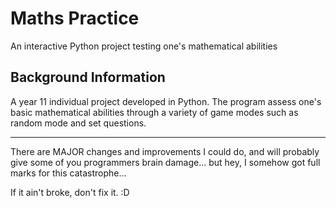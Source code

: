 # Maths Practice
An interactive Python project testing one's mathematical abilities

## Background Information

A year 11 individual project developed in Python. The program assess one's basic mathematical abilities through a variety of game modes such as random mode and set questions. 

---

There are MAJOR changes and improvements I could do, and will probably give some of you programmers brain damage... but hey, I somehow got full marks for this catastrophe...

If it ain't broke, don't fix it. :D